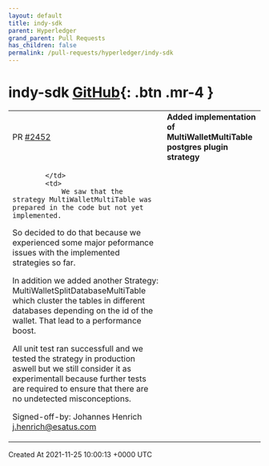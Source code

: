 ```yaml
---
layout: default
title: indy-sdk
parent: Hyperledger
grand_parent: Pull Requests
has_children: false
permalink: /pull-requests/hyperledger/indy-sdk
---
```


# indy-sdk <span class="fs-3 right-align">[GitHub](https://github.com/hyperledger/indy-sdk){: .btn .mr-4 }</span>


<div>
    <table>
        <tr>
            <td>
                PR <a href="https://github.com/hyperledger/indy-sdk/pull/2452" class=".btn">#2452</a>
            </td>
            <td>
                <b>
                    Added implementation of MultiWalletMultiTable postgres plugin strategy
                </b>
            </td>
        </tr>
        <tr>
            <td>
                
            </td>
            <td>
                We saw that the strategy MultiWalletMultiTable was prepared in the code but not yet implemented.

So decided to do that because we experienced some major peformance issues with the implemented strategies so far.

In addition we added another Strategy: MultiWalletSplitDatabaseMultiTable which cluster the tables in different databases depending on the id of the wallet. That lead to a performance boost.

All unit test ran successfull and we tested the strategy in production aswell but we still consider it as experimentall because further tests are required to ensure that there are no undetected misconceptions.

Signed-off-by: Johannes Henrich <j.henrich@esatus.com>
            </td>
        </tr>
    </table>
    <div class="right-align">
        Created At 2021-11-25 10:00:13 +0000 UTC
    </div>
</div>


